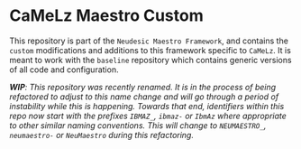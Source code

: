 # CaMeLz Maestro Custom

This repository is part of the `Neudesic Maestro Framework`, and contains the `custom` modifications and additions to
this framework specific to `CaMeLz`. It is meant to work with the `baseline` repository which contains generic
versions of all code and configuration.

***WIP**: This repository was recently renamed. It is in the
process of being refactored to adjust to this name change and will go through a period of instability while this is
happening. Towards that end, identifiers within this repo now start with the prefixes `IBMAZ_`, `ibmaz-` or `IbmAz`
where appropriate to other similar naming conventions. This will change to `NEUMAESTRO_`, `neumaestro-` or
`NeuMaestro` during this refactoring.*
